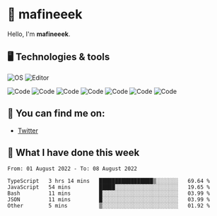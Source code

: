 # 👋 mafineeek
Hello, I'm **mafineeek**.

## 🖥️ Technologies & tools

![OS](https://img.shields.io/badge/OS-Windows-informational?style=flat&logo=OS&logoColor=white&color=2bbc8a)
![Editor](https://img.shields.io/badge/Editor-VScode-informational?style=flat&logo=Editor&logoColor=white&color=2bbc8a)

![Code](https://img.shields.io/badge/Code-Typescript-informational?style=flat&logo=Code&logoColor=white&color=2bbc8a)
![Code](https://img.shields.io/badge/Code-Javascript-informational?style=flat&logo=Code&logoColor=white&color=2bbc8a)
![Code](https://img.shields.io/badge/Code-Nodejs-informational?style=flat&logo=Code&logoColor=white&color=2bbc8a)
![Code](https://img.shields.io/badge/Code-Typescript-informational?style=flat&logo=Code&logoColor=white&color=2bbc8a) 
![Code](https://img.shields.io/badge/Code-HTML-informational?style=flat&logo=Code&logoColor=white&color=2bbc8a)
![Code](https://img.shields.io/badge/Code-CSS-informational?style=flat&logo=Code&logoColor=white&color=2bbc8a)
![Code](https://img.shields.io/badge/Code-React-informational?style=flat&logo=Code&logoColor=white&color=2bbc8a)

## 👭 You can find me on:
- [Twitter](https://twitter.com/devmafineeek)

## 📰 What I have done this week
<!--START_SECTION:waka-->

```text
From: 01 August 2022 - To: 08 August 2022

TypeScript   3 hrs 14 mins   █████████████████▒░░░░░░░   69.64 %
JavaScript   54 mins         █████░░░░░░░░░░░░░░░░░░░░   19.65 %
Bash         11 mins         █░░░░░░░░░░░░░░░░░░░░░░░░   03.99 %
JSON         11 mins         █░░░░░░░░░░░░░░░░░░░░░░░░   03.99 %
Other        5 mins          ▒░░░░░░░░░░░░░░░░░░░░░░░░   01.92 %
```

<!--END_SECTION:waka-->
